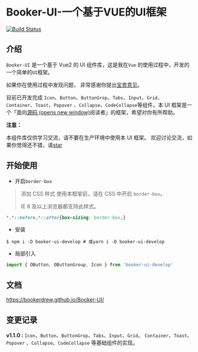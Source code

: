 # Booker-UI-一个基于VUE的UI框架

[![Build Status](https://travis-ci.com/BookerDrew/Booker-UI.svg?branch=main)](https://travis-ci.com/BookerDrew/Booker-UI)


## 介绍

`Booker-UI` 是一个基于 Vue2 的 UI 组件库，这是我在`Vue` 的使用过程中，开发的一个简单的`UI`框架。

如果你在使用过程中发现问题， 非常感谢你提出[宝贵意见](https://github.com/BookerDrew/Booker-UI/issues)。

目前已开发完成 `Icon`、`Button`、`ButtonGrop`、`Tabs`、`Input`、`Grid`、 `Container`、`Toast`、`Popover` 、`Collapse`、`CodeCollapse`等组件，本 UI 框架是一个「面向[源码 (opens new window)](https://github.com/BookerDrew/Booker-UI)阅读者」的框架，希望对你有所帮助。



**注意：**

本组件库仅供学习交流，请不要在生产环境中使用本 UI 框架。 欢迎讨论交流，如果你觉得还不错，请[star](https://github.com/BookerDrew/Booker-UI)



## 开始使用

- 开启`border-box`

> 添加 CSS 样式 使用本框架前，请在 CSS 中开启 `border-box`。
>
> IE 8 及以上浏览器都支持此样式。

```css
*,*::before,*::after{box-sizing: border-box;}
```



- 安装 

```shell
$ npm i -D booker-ui-develop # 或yarn i -D booker-ui-develop
```



- 局部引入

```javascript
import { OButton, OButtonGroup, Icon } from 'booker-ui-develop'
```



## 文档

https://bookerdrew.github.io/Booker-UI/



## 变更记录

**v1.1.0 :**   `Icon`、`Button`、`ButtonGrop`、`Tabs`、`Input`、`Grid`、 `Container`、`Toast`、`Popover` 、`Collapse`、`CodeCollapse` 等基础组件的实现。
